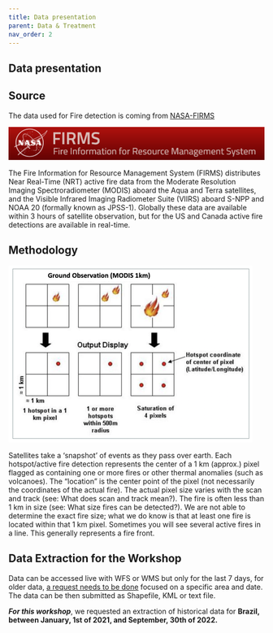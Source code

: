 ```yaml
---
title: Data presentation
parent: Data & Treatment
nav_order: 2
---
```


## Data presentation

## Source

The data used for Fire detection is coming from [NASA-FIRMS](https://firms.modaps.eosdis.nasa.gov/)

![FIRMS logo](assets/images/nasa_firms.png)

The Fire Information for Resource Management System (FIRMS) distributes Near Real-Time (NRT) active fire data from the Moderate Resolution Imaging Spectroradiometer (MODIS) aboard the Aqua and Terra satellites, and the Visible Infrared Imaging Radiometer Suite (VIIRS) aboard S-NPP and NOAA 20 (formally known as JPSS-1). Globally these data are available within 3 hours of satellite observation, but for the US and Canada active fire detections are available in real-time. 

## Methodology

![Fire extraction](assets/images/fire_detection.png)

Satellites take a ‘snapshot’ of events as they pass over earth. Each hotspot/active fire detection represents the center of a 1 km (approx.) pixel flagged as containing one or more fires or other thermal anomalies (such as volcanoes). The “location” is the center point of the pixel (not necessarily the coordinates of the actual fire). The actual pixel size varies with the scan and track (see: What does scan and track mean?). The fire is often less than 1 km in size (see: What size fires can be detected?). We are not able to determine the exact fire size; what we do know is that at least one fire is located within that 1 km pixel. Sometimes you will see several active fires in a line. This generally represents a fire front.

## Data Extraction for the Workshop

Data can be accessed live with WFS or WMS but only for the last 7 days, for older data, [a request needs to be done](https://firms.modaps.eosdis.nasa.gov/download/) focused on a specific area and date. The data can be then submitted as Shapefile, KML or text file.

***For this workshop***, we requested an extraction of historical data for **Brazil, between January, 1st of 2021, and September, 30th of 2022.**
